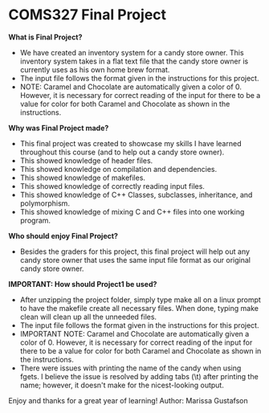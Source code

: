 # COMS327 Final Project

**What is Final Project?**
*  We have created an inventory system for a candy store owner. This inventory system takes in a flat text file that the candy store owner is currently uses as his own home brew format.
*  The input file follows the format given in the instructions for this project.
*  NOTE: Caramel and Chocolate are automatically given a color of 0. However, it is necessary for correct reading of the input for there to be a value for color for both Caramel and Chocolate as shown in the instructions.

**Why was Final Project made?**
*  This final project was created to showcase my skills I have learned throughout this course (and to help out a candy store owner).
*  This showed knowledge of header files.
*  This showed knowledge on compilation and dependencies.
*  This showed knowledge of makefiles.
*  This showed knowledge of correctly reading input files.
*  This showed knowledge of C++ Classes, subclasses, inheritance, and polymorphism.
*  This showed knowledge of mixing C and C++ files into one working program.

**Who should enjoy Final Project?**
*  Besides the graders for this project, this final project will help out any candy store owner that uses the same input file format as our original candy store owner.

**IMPORTANT: How should Project1 be used?**
*  After unzipping the project folder, simply type make all on a linux prompt to have the makefile create all necessary files. When done, typing make clean will clean up all the unneeded files.
*  The input file follows the format given in the instructions for this project.
*  IMPORTANT NOTE: Caramel and Chocolate are automatically given a color of 0. However, it is necessary for correct reading of the input for there to be a value for color for both Caramel and Chocolate as shown in the instructions.
*  There were issues with printing the name of the candy when using fgets. I believe the issue is resolved by adding tabs (\t) after printing the name; however, it doesn't make for the nicest-looking output.


Enjoy and thanks for a great year of learning!
Author: Marissa Gustafson

